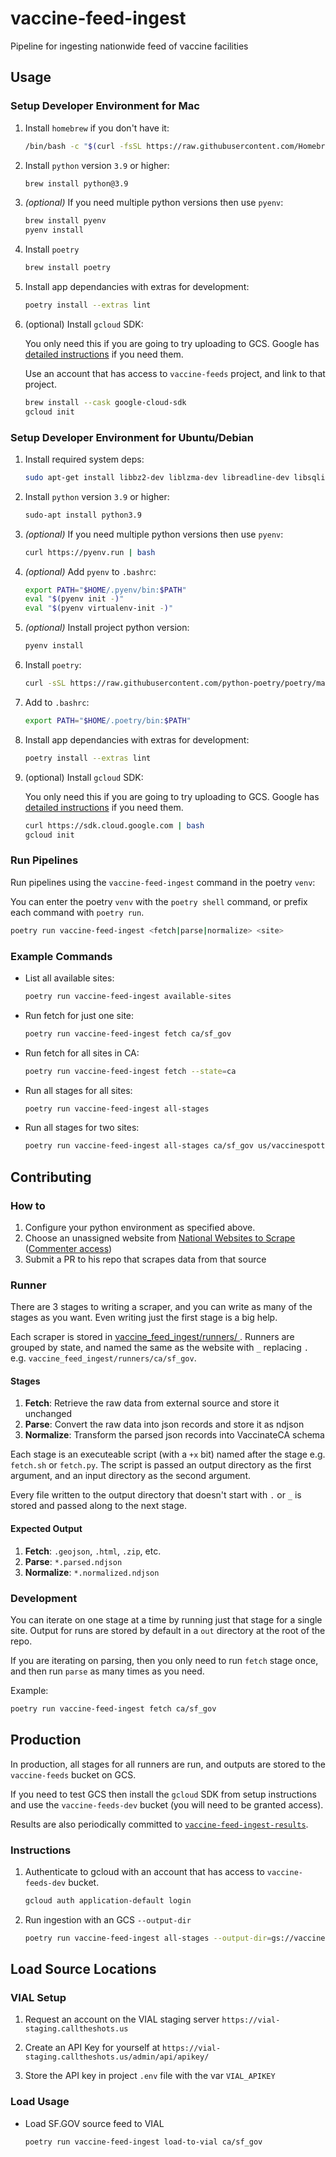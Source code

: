 # vaccine-feed-ingest

Pipeline for ingesting nationwide feed of vaccine facilities

## Usage

### Setup Developer Environment for Mac

1. Install `homebrew` if you don't have it:

    ```sh
    /bin/bash -c "$(curl -fsSL https://raw.githubusercontent.com/Homebrew/install/HEAD/install.sh)"
    ```

1. Install `python` version `3.9` or higher:

    ```sh
    brew install python@3.9
    ```

1. *(optional)* If you need multiple python versions then use `pyenv`:

    ```sh
    brew install pyenv
    pyenv install
    ```

1. Install `poetry`

    ```sh
    brew install poetry
    ```

1. Install app dependancies with extras for development:

    ```sh
    poetry install --extras lint
    ```

1. (optional) Install `gcloud` SDK:

    You only need this if you are going to try uploading to GCS. Google has
    [detailed instructions](https://cloud.google.com/sdk/docs/install) if you need them.

    Use an account that has access to `vaccine-feeds` project, and link to that project.

    ```sh
    brew install --cask google-cloud-sdk
    gcloud init
    ```

### Setup Developer Environment for Ubuntu/Debian

1. Install required system deps:

    ```sh
    sudo apt-get install libbz2-dev liblzma-dev libreadline-dev libsqlite3-dev
    ```

1. Install `python` version `3.9` or higher:

    ```sh
    sudo-apt install python3.9
    ```

1. *(optional)* If you need multiple python versions then use `pyenv`:

    ```sh
    curl https://pyenv.run | bash
    ```

1. *(optional)* Add `pyenv` to `.bashrc`:

    ```sh
    export PATH="$HOME/.pyenv/bin:$PATH"
    eval "$(pyenv init -)"
    eval "$(pyenv virtualenv-init -)"
    ```

1. *(optional)* Install project python version:

    ```sh
    pyenv install
    ```

1. Install `poetry`:

    ```sh
    curl -sSL https://raw.githubusercontent.com/python-poetry/poetry/master/get-poetry.py | python -
    ```

1. Add to `.bashrc`:

    ```sh
    export PATH="$HOME/.poetry/bin:$PATH"
    ```

1. Install app dependancies with extras for development:

    ```sh
    poetry install --extras lint
    ```

1. (optional) Install `gcloud` SDK:

    You only need this if you are going to try uploading to GCS. Google has
    [detailed instructions](https://cloud.google.com/sdk/docs/install) if you need them.

    ```sh
    curl https://sdk.cloud.google.com | bash
    gcloud init
    ```

### Run Pipelines

Run pipelines using the `vaccine-feed-ingest` command in the poetry `venv`:

You can enter the poetry `venv` with the `poetry shell` command, or prefix each command
with `poetry run`.

```sh
poetry run vaccine-feed-ingest <fetch|parse|normalize> <site>
```

### Example Commands

- List all available sites:

    ```sh
    poetry run vaccine-feed-ingest available-sites
    ```

- Run fetch for just one site:

    ```sh
    poetry run vaccine-feed-ingest fetch ca/sf_gov
    ```

- Run fetch for all sites in CA:

    ```sh
    poetry run vaccine-feed-ingest fetch --state=ca
    ```

- Run all stages for all sites:

    ```sh
    poetry run vaccine-feed-ingest all-stages
    ```

- Run all stages for two sites:

    ```sh
    poetry run vaccine-feed-ingest all-stages ca/sf_gov us/vaccinespotter_org
    ```

## Contributing

### How to

1. Configure your python environment as specified above.
2. Choose an unassigned website from [National Websites to Scrape](https://airtable.com/shr55fpTXObYmdk48) ([Commenter access](https://airtable.com/invite/l?inviteId=invRAMMkTCYH5FAoh&inviteToken=651c8220466fc266cd936182bf3aea6643606a44f3f1414784e4d0964e2a163a))
3. Submit a PR to his repo that scrapes data from that source

### Runner

There are 3 stages to writing a scraper, and you can write as many of the stages as you want. Even writing just the first stage is a big help.

Each scraper is stored in [vaccine_feed_ingest/runners/
](https://github.com/CAVaccineInventory/vaccine-feed-ingest/tree/main/vaccine_feed_ingest/runners). Runners are grouped by state, and named the same as the website with `_` replacing `.` e.g. `vaccine_feed_ingest/runners/ca/sf_gov`.

#### Stages

1. **Fetch**: Retrieve the raw data from external source and store it unchanged
2. **Parse**: Convert the raw data into json records and store it as ndjson
3. **Normalize**: Transform the parsed json records into VaccinateCA schema

Each stage is an executeable script (with a `+x` bit) named after the stage e.g. `fetch.sh` or `fetch.py`. The script is passed an output directory as the first argument, and an input directory as the second argument.

Every file written to the output directory that doesn't start with `.` or `_` is stored and passed along to the next stage.

#### Expected Output

1. **Fetch**: `.geojson`, `.html`, `.zip`, etc.
2. **Parse**: `*.parsed.ndjson`
3. **Normalize**:  `*.normalized.ndjson`

### Development

You can iterate on one stage at a time by running just that stage for a single site. Output for runs are stored by default in a `out` directory at the root of the repo.

If you are iterating on parsing, then you only need to run `fetch` stage once, and then run `parse` as many times as you need.

Example:

```sh
poetry run vaccine-feed-ingest fetch ca/sf_gov
```

## Production

In production, all stages for all runners are run, and outputs are stored to the `vaccine-feeds` bucket on GCS.

If you need to test GCS then install the `gcloud` SDK from setup instructions and use the `vaccine-feeds-dev` bucket (you will need to be granted access).

Results are also periodically committed to [`vaccine-feed-ingest-results`](https://github.com/CAVaccineInventory/vaccine-feed-ingest-results).

### Instructions

1. Authenticate to gcloud with an account that has access to `vaccine-feeds-dev` bucket.

    ```sh
    gcloud auth application-default login
    ```

1. Run ingestion with an GCS `--output-dir`

    ```sh
    poetry run vaccine-feed-ingest all-stages --output-dir=gs://vaccine-feeds-dev/locations/
    ```

## Load Source Locations

### VIAL Setup

1. Request an account on the VIAL staging server `https://vial-staging.calltheshots.us`

1. Create an API Key for yourself at `https://vial-staging.calltheshots.us/admin/api/apikey/`

1. Store the API key in project `.env` file with the var `VIAL_APIKEY`

### Load Usage

- Load SF.GOV source feed to VIAL

    ```sh
    poetry run vaccine-feed-ingest load-to-vial ca/sf_gov
    ```

